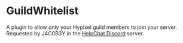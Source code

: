 # GuildWhitelist
A plugin to allow only your Hypixel guild members to join your server. Requested by J4C0B3Y in the [HelpChat Discord](https://discord.gg/tQTyHnHyp6) server.
